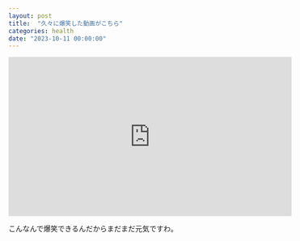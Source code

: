 ```yaml
---
layout: post
title:  "久々に爆笑した動画がこちら"
categories: health
date: "2023-10-11 00:00:00"
---
```


<iframe width="560" height="315" src="https://www.youtube.com/embed/WvnuGgNnWgo?si=XV30VV1q2IvBwTku" title="YouTube video player" frameborder="0" allow="accelerometer; autoplay; clipboard-write; encrypted-media; gyroscope; picture-in-picture; web-share" allowfullscreen></iframe>

こんなんで爆笑できるんだからまだまだ元気ですわ。
